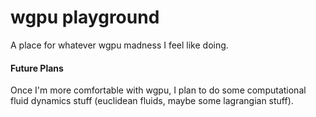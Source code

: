 # wgpu playground
A place for whatever wgpu madness I feel like doing.


#### Future Plans
Once I'm more comfortable with wgpu, I plan to do some computational
fluid dynamics stuff (euclidean fluids, maybe some lagrangian stuff).
